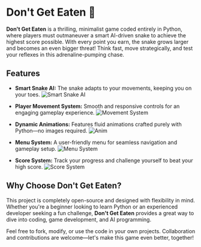 # Don't Get Eaten 🐍

**Don't Get Eaten** is a thrilling, minimalist game coded entirely in Python, where players must outmaneuver a smart AI-driven snake to achieve the highest score possible. With every point you earn, the snake grows larger and becomes an even bigger threat! Think fast, move strategically, and test your reflexes in this adrenaline-pumping chase.

## Features

- **Smart Snake AI:** The snake adapts to your movements, keeping you on your toes.
![Smart Snake AI](https://cdn.discordapp.com/attachments/1298156329856274512/1359960088403644557/image.png?ex=67f96107&is=67f80f87&hm=0f2a20c1d59a1084b396249d12a80df2ed2e6a95a19882548717ee1ffd7c28ae&)

- **Player Movement System:** Smooth and responsive controls for an engaging gameplay experience.
![Movement System](https://cdn.discordapp.com/attachments/1298156329856274512/1359959174980571406/image.png?ex=67f9602e&is=67f80eae&hm=40f7ee2e1b82fd77bb3b36e242cb9659145b481e88a438039f8c33f8ea06ef0d&)

- **Dynamic Animations:** Features fluid animations crafted purely with Python—no images required.
![Anim](https://cdn.discordapp.com/attachments/1298156329856274512/1359957662741303306/image.png?ex=67f95ec5&is=67f80d45&hm=2588b5b1b00338fc08c7c107420a0873baf8133eaf9026367f79df42c6b9d911&)

- **Menu System:** A user-friendly menu for seamless navigation and gameplay setup.
![Menu System](https://cdn.discordapp.com/attachments/1298156329856274512/1359951595835490504/image.png?ex=67f9591f&is=67f8079f&hm=146e752bcc06f05eb2f3098d3d8f968b34e0f1577a5726890e2a0d42d03db298&)

- **Score System:** Track your progress and challenge yourself to beat your high score.
![Score System](https://cdn.discordapp.com/attachments/1298156329856274512/1359958054736629840/image.png?ex=67f95f23&is=67f80da3&hm=49e7b52caae6b3b85d47d72ced11e2e880befdc350d284c76c6d96f2f39feb21&)

## Why Choose Don't Get Eaten?

This project is completely open-source and designed with flexibility in mind. Whether you're a beginner looking to learn Python or an experienced developer seeking a fun challenge, **Don't Get Eaten** provides a great way to dive into coding, game development, and AI programming.

Feel free to fork, modify, or use the code in your own projects. Collaboration and contributions are welcome—let's make this game even better, together!

